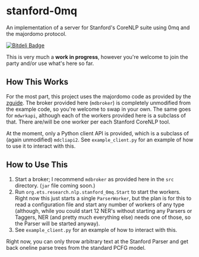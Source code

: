 stanford-0mq
============

An implementation of a server for Stanford's CoreNLP suite using 0mq and the majordomo protocol.

[![Bitdeli Badge](https://d2weczhvl823v0.cloudfront.net/EducationalTestingService/stanford-0mq/trend.png)](https://bitdeli.com/free "Bitdeli Badge")

This is very much a **work in progress**, however you're welcome to join the party and/or use what's here so far.

## How This Works ##

For the most part, this project uses the majordomo code as provided by the [zguide](https://github.com/imatix/zguide).  The broker provided here (`mdbroker`) is completely unmodified from the example code, so you're welcome to swap in your own.  The same goes for `mdwrkapi`, although each of the workers provided here is a subclass of that.  There are/will be one worker per each Stanford CoreNLP tool.

At the moment, only a Python client API is provided, which is a subclass of (again unmodified) `mdcliapi2`.  See `example_client.py` for an example of how to use it to interact with this.

## How to Use This ##

1. Start a broker; I recommend `mdbroker` as provided here in the `src` directory.  (`jar` file coming soon.)
2. Run `org.ets.research.nlp.stanford_0mq.Start` to start the workers.  Right now this just starts a single `ParserWorker`, but the plan is for this to read a configuration file and start any number of workers of any type (although, while you could start 12 NER's without starting any Parsers or Taggers, NER (and pretty much everything else) needs one of those, so the Parser will be started anyway).
3. See `example_client.py` for an example of how to interact with this.

Right now, you can only throw arbitrary text at the Stanford Parser and get back oneline parse trees from the standard PCFG model.